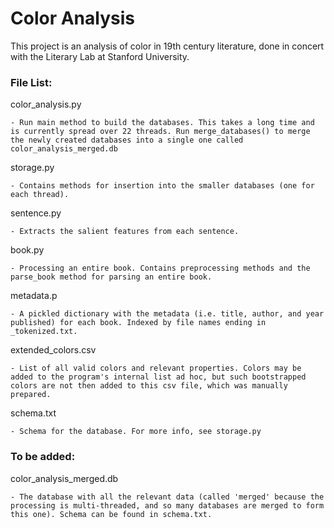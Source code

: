 # Color Analysis

This project is an analysis of color in 19th century literature, done in concert with the Literary Lab at Stanford University.


### File List:

color_analysis.py 

	- Run main method to build the databases. This takes a long time and is currently spread over 22 threads. Run merge_databases() to merge the newly created databases into a single one called color_analysis_merged.db

storage.py

	- Contains methods for insertion into the smaller databases (one for each thread). 

sentence.py

	- Extracts the salient features from each sentence.

book.py

	- Processing an entire book. Contains preprocessing methods and the parse_book method for parsing an entire book.

metadata.p

	- A pickled dictionary with the metadata (i.e. title, author, and year published) for each book. Indexed by file names ending in _tokenized.txt.

extended_colors.csv

	- List of all valid colors and relevant properties. Colors may be added to the program's internal list ad hoc, but such bootstrapped colors are not then added to this csv file, which was manually prepared.

schema.txt

	- Schema for the database. For more info, see storage.py


### To be added:

color_analysis_merged.db

	- The database with all the relevant data (called 'merged' because the processing is multi-threaded, and so many databases are merged to form this one). Schema can be found in schema.txt.

